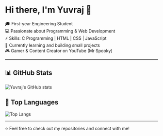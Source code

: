 # Hi there, I'm Yuvraj 👋

🎓 First-year Engineering Student  
💻 Passionate about Programming & Web Development  
⚡ Skills: C Programming | HTML | CSS | JavaScript  
🚀 Currently learning and building small projects  
🎮 Gamer & Content Creator on YouTube (Mr Spooky)  

---

## 📊 GitHub Stats
![Yuvraj's GitHub stats](https://github-readme-stats.vercel.app/api?Yuvraj2506=Yuvraj2506&show_icons=true&theme=tokyonight)

## 🚀 Top Languages
![Top Langs](https://github-readme-stats.vercel.app/api/top-langs/?username=your-username&layout=compact&theme=tokyonight)

---

⭐️ Feel free to check out my repositories and connect with me!